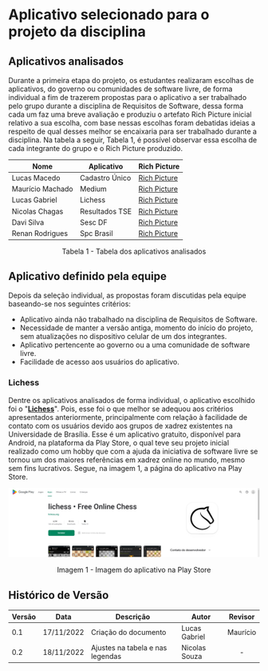 # Aplicativo selecionado para o projeto da disciplina

## Aplicativos analisados

Durante a primeira etapa do projeto, os estudantes realizaram escolhas de aplicativos, do governo ou comunidades de software livre, de forma individual a fim de trazerem propostas para o aplicativo a ser trabalhado pelo grupo durante a disciplina de Requisitos de Software, dessa forma cada um faz uma breve avaliação e produziu o artefato Rich Picture inicial relativo a sua escolha, com base nessas escolhas foram debatidas ideias a respeito de qual desses melhor se encaixaria para ser trabalhado durante a disciplina. Na tabela a seguir, Tabela 1, é possível observar essa escolha de cada integrante do grupo e o Rich Picture produzido.

| Nome             | Aplicativo     | Rich Picture                                           |
| ---------------- | -------------- | ------------------------------------------------------ |
| Lucas Macedo     | Cadastro Único | [Rich Picture](images/rich-picture-lucas-macedo.jpeg)  |
| Maurício Machado | Medium         | [Rich Picture](images/rich-picture-mauricio.jpeg)      |
| Lucas Gabriel    | Lichess        | [Rich Picture](images/rich-picture-lucas-gabriel.jpeg) |
| Nicolas Chagas   | Resultados TSE | [Rich Picture](images/rich-picture-nicolas.png)        |
| Davi Silva       | Sesc DF        | [Rich Picture](images/rich-picture-davi.jpeg)          |
| Renan Rodrigues  | Spc Brasil     | [Rich Picture](images/rich-picture-renan.jpeg)         |

<div style="text-align: center">
<p>Tabela 1 - Tabela dos aplicativos analisados</p>
</div>

## Aplicativo definido pela equipe

Depois da seleção individual, as propostas foram discutidas pela equipe baseando-se nos seguintes critérios:

- Aplicativo ainda não trabalhado na disciplina de Requisitos de Software.
- Necessidade de manter a versão antiga, momento do início do projeto, sem atualizações no dispositivo celular de um dos integrantes.
- Aplicativo pertencente ao governo ou a uma comunidade de software livre.
- Facilidade de acesso aos usuários do aplicativo.

### Lichess

Dentre os aplicativos analisados de forma individual, o aplicativo escolhido foi o "[__Lichess__](https://lichess.org/)". Pois, esse foi o que melhor se adequou aos critérios apresentados anteriormente, principalmente com relação à facilidade de contato com os usuários devido aos grupos de xadrez existentes na Universidade de Brasília. Esse é um aplicativo gratuito, disponível para Android, na plataforma da Play Store, o qual teve seu projeto inicial realizado como um hobby que com a ajuda da iniciativa de software livre se tornou um dos maiores referências em xadrez online no mundo, mesmo sem fins lucrativos. Segue, na imagem 1, a página do aplicativo na Play Store.

![image](images/img-lichess.jpg)

<div style="text-align: center">
<p>Imagem 1 - Imagem do aplicativo na Play Store</p>
</div>

## Histórico de Versão

| Versão | Data       | Descrição            | Autor         | Revisor  |
| ------ | ---------- | -------------------- | ------------- | :--------: |
| 0.1    | 17/11/2022 | Criação do documento | Lucas Gabriel | Maurício |
| 0.2    | 18/11/2022 | Ajustes na tabela e nas legendas | Nicolas Souza | - |
